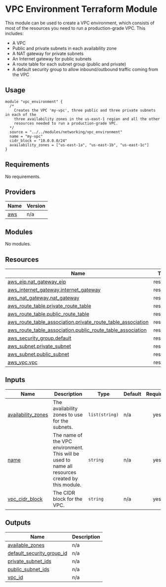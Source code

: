 # VPC Environment Terraform Module

This module can be used to create a VPC environment, which consists of most of the resources you need to run a production-grade VPC. This includes:

- A VPC
- Public and private subnets in each availability zone
- A NAT gateway for private subnets
- An Internet gateway for public subnets
- A route table for each subnet group (public and private)
- A default security group to allow inbound/outbound traffic coming from the VPC

## Usage

```hcl
module "vpc_environment" {
  /*
    Creates the VPC 'my-vpc', three public and three private subnets in each of the
    three availability zones in the us-east-1 region and all the other
    resources needed to run a production-grade VPC.
  */
  source = "../../modules/networking/vpc_environment"
  name = "my-vpc"
  cidr_block = "10.0.0.0/24"
  availability_zones = ["us-east-1a", "us-east-1b", "us-east-1c"]
}
```

<!-- BEGIN_TF_DOCS -->
## Requirements

No requirements.

## Providers

| Name | Version |
|------|---------|
| <a name="provider_aws"></a> [aws](#provider\_aws) | n/a |

## Modules

No modules.

## Resources

| Name | Type |
|------|------|
| [aws_eip.nat_gateway_eip](https://registry.terraform.io/providers/hashicorp/aws/latest/docs/resources/eip) | resource |
| [aws_internet_gateway.internet_gateway](https://registry.terraform.io/providers/hashicorp/aws/latest/docs/resources/internet_gateway) | resource |
| [aws_nat_gateway.nat_gateway](https://registry.terraform.io/providers/hashicorp/aws/latest/docs/resources/nat_gateway) | resource |
| [aws_route_table.private_route_table](https://registry.terraform.io/providers/hashicorp/aws/latest/docs/resources/route_table) | resource |
| [aws_route_table.public_route_table](https://registry.terraform.io/providers/hashicorp/aws/latest/docs/resources/route_table) | resource |
| [aws_route_table_association.private_route_table_association](https://registry.terraform.io/providers/hashicorp/aws/latest/docs/resources/route_table_association) | resource |
| [aws_route_table_association.public_route_table_association](https://registry.terraform.io/providers/hashicorp/aws/latest/docs/resources/route_table_association) | resource |
| [aws_security_group.default](https://registry.terraform.io/providers/hashicorp/aws/latest/docs/resources/security_group) | resource |
| [aws_subnet.private_subnet](https://registry.terraform.io/providers/hashicorp/aws/latest/docs/resources/subnet) | resource |
| [aws_subnet.public_subnet](https://registry.terraform.io/providers/hashicorp/aws/latest/docs/resources/subnet) | resource |
| [aws_vpc.vpc](https://registry.terraform.io/providers/hashicorp/aws/latest/docs/resources/vpc) | resource |

## Inputs

| Name | Description | Type | Default | Required |
|------|-------------|------|---------|:--------:|
| <a name="input_availability_zones"></a> [availability\_zones](#input\_availability\_zones) | The availability zones to use for the subnets. | `list(string)` | n/a | yes |
| <a name="input_name"></a> [name](#input\_name) | The name of the VPC environment. This will be used to name all resources created by this module. | `string` | n/a | yes |
| <a name="input_vpc_cidr_block"></a> [vpc\_cidr\_block](#input\_vpc\_cidr\_block) | The CIDR block for the VPC. | `string` | n/a | yes |

## Outputs

| Name | Description |
|------|-------------|
| <a name="output_available_zones"></a> [available\_zones](#output\_available\_zones) | n/a |
| <a name="output_default_security_group_id"></a> [default\_security\_group\_id](#output\_default\_security\_group\_id) | n/a |
| <a name="output_private_subnet_ids"></a> [private\_subnet\_ids](#output\_private\_subnet\_ids) | n/a |
| <a name="output_public_subnet_ids"></a> [public\_subnet\_ids](#output\_public\_subnet\_ids) | n/a |
| <a name="output_vpc_id"></a> [vpc\_id](#output\_vpc\_id) | n/a |
<!-- END_TF_DOCS -->
